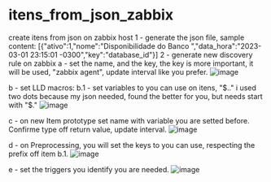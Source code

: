 # itens_from_json_zabbix
create itens from json on zabbix host
1 - generate the json file, sample content: [{"ativo":1,"nome":"Disponibilidade do Banco ","data_hora":"2023-03-01 23:15:01 -0300","key":"database_id"}]
2 - generate new discovery rule on zabbix
  a - set the name, and the key, the key is more important, it will be used, "zabbix agent", update interval like you prefer.
  ![image](https://user-images.githubusercontent.com/15264944/222288992-f8403459-4902-4c8e-be6d-7aa4da2bd728.png)

  b - set LLD macros:
    b.1 - set variables to you can use on itens, "$.." i used two dots because my json needed, found the better for you, but needs start with "$."
    ![image](https://user-images.githubusercontent.com/15264944/222289172-cc4cd62d-9908-4118-b837-3b6c215faad9.png)
    
  c - on new Item prototype set name with variable you are setted before. Confirme type off return value, update interval.
  ![image](https://user-images.githubusercontent.com/15264944/222289441-a5bb3b86-8c41-4235-b9b8-949467801667.png)

  d - on Preprocessing, you will set the keys to you can use, respecting the prefix off item b.1.
  ![image](https://user-images.githubusercontent.com/15264944/222289646-d9efa604-fbc6-4479-a04c-ccdae0c1dd1b.png)

  e - set the triggers you identify you are needed.
  ![image](https://user-images.githubusercontent.com/15264944/222289706-75c878ae-c1a1-4aa7-8604-2ef7044446f0.png)

